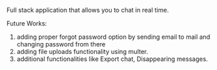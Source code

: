 Full stack application that allows you to chat in real time.


Future Works:
1. adding proper forgot password option by sending email to mail and changing password from there
2. adding file uploads functionality using multer.
3. additional functionalities like Export chat, Disappearing messages.
